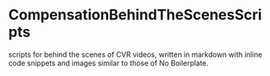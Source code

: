 # CompensationBehindTheScenesScripts
scripts for behind the scenes of CVR videos, written in markdown with inline code snippets and images similar to those of No Boilerplate.
